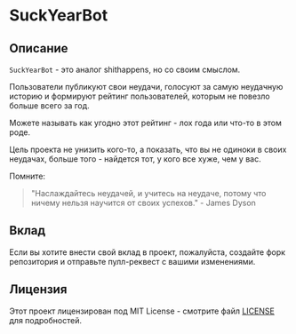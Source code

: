 # SuckYearBot

## Описание

`SuckYearBot` - это аналог shithappens, но со своим смыслом. 

Пользователи публикуют свои неудачи, голосуют за самую неудачную историю и формируют рейтинг пользователей, которым не повезло больше всего за год. 

Можете называть как угодно этот рейтинг - лох года или что-то в этом роде. 

Цель проекта не унизить кого-то, а показать, что вы не одиноки в своих неудачах, больше того - найдется тот, у кого все хуже, чем у вас. 

Помните:
> "Наслаждайтесь неудачей, и учитесь на неудаче, потому что ничему нельзя научится от своих успехов." - James Dyson

## Вклад

Если вы хотите внести свой вклад в проект, пожалуйста, создайте форк репозитория и отправьте пулл-реквест с вашими изменениями.

## Лицензия

Этот проект лицензирован под MIT License - смотрите файл [LICENSE](LICENSE) для подробностей.